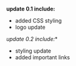 **update 0.1 include:**
- added CSS styling
- logo update

**update 0.2 include*:**
- styling update
- added important links
